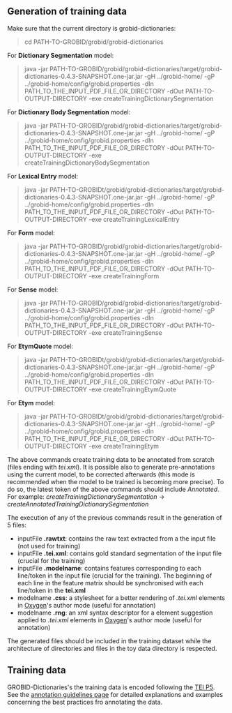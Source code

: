 ## Generation of training data

Make sure that the current directory is grobid-dictionaries: 

> cd PATH-TO-GROBID/grobid/grobid-dictionaries

For **Dictionary Segmentation** model:

> java -jar PATH-TO-GROBID/grobid/grobid-dictionaries/target/grobid-dictionaries-0.4.3-SNAPSHOT.one-jar.jar -gH ../grobid-home/ -gP ../grobid-home/config/grobid.properties -dIn PATH_TO_THE_INPUT_PDF_FILE_OR_DIRECTORY  -dOut PATH-TO-OUTPUT-DIRECTORY -exe createTrainingDictionarySegmentation

For **Dictionary Body Segmentation** model:

> java -jar PATH-TO-GROBID/grobid/grobid-dictionaries/target/grobid-dictionaries-0.4.3-SNAPSHOT.one-jar.jar -gH ../grobid-home/ -gP ../grobid-home/config/grobid.properties -dIn PATH_TO_THE_INPUT_PDF_FILE_OR_DIRECTORY  -dOut PATH-TO-OUTPUT-DIRECTORY -exe createTrainingDictionaryBodySegmentation

For **Lexical Entry** model:

> java -jar PATH-TO-GROBIDt/grobid/grobid-dictionaries/target/grobid-dictionaries-0.4.3-SNAPSHOT.one-jar.jar -gH ../grobid-home/ -gP ../grobid-home/config/grobid.properties -dIn PATH_TO_THE_INPUT_PDF_FILE_OR_DIRECTORY  -dOut PATH-TO-OUTPUT-DIRECTORY -exe createTrainingLexicalEntry

For **Form** model:

> java -jar PATH-TO-GROBID/grobid/grobid-dictionaries/target/grobid-dictionaries-0.4.3-SNAPSHOT.one-jar.jar -gH ../grobid-home/ -gP ../grobid-home/config/grobid.properties -dIn PATH_TO_THE_INPUT_PDF_FILE_OR_DIRECTORY  -dOut PATH-TO-OUTPUT-DIRECTORY -exe createTrainingForm

For **Sense** model:

> java -jar PATH-TO-GROBID/grobid/grobid-dictionaries/target/grobid-dictionaries-0.4.3-SNAPSHOT.one-jar.jar -gH ../grobid-home/ -gP ../grobid-home/config/grobid.properties -dIn PATH_TO_THE_INPUT_PDF_FILE_OR_DIRECTORY  -dOut PATH-TO-OUTPUT-DIRECTORY -exe createTrainingSense

For **EtymQuote** model:

> java -jar PATH-TO-GROBIDt/grobid/grobid-dictionaries/target/grobid-dictionaries-0.4.3-SNAPSHOT.one-jar.jar -gH ../grobid-home/ -gP ../grobid-home/config/grobid.properties -dIn PATH_TO_THE_INPUT_PDF_FILE_OR_DIRECTORY  -dOut PATH-TO-OUTPUT-DIRECTORY -exe createTrainingEtymQuote

For **Etym** model:

> java -jar PATH-TO-GROBIDt/grobid/grobid-dictionaries/target/grobid-dictionaries-0.4.3-SNAPSHOT.one-jar.jar -gH ../grobid-home/ -gP ../grobid-home/config/grobid.properties -dIn PATH_TO_THE_INPUT_PDF_FILE_OR_DIRECTORY  -dOut PATH-TO-OUTPUT-DIRECTORY -exe createTrainingEtym

The above commands create training data to be annotated from scratch (files ending with *tei.xml*). 
It is possible also to generate pre-annotations using the current model, to be corrected afterwards (this mode is recommended when the model to be trained is becoming more precise). To do so, the latest token of the above commands should include *Annotated*. 
For example:  *createTrainingDictionarySegmentation* -> *createAnnotatedTrainingDictionarySegmentation*

The execution of any of the previous commands result in the generation of 5 files:
* inputFile **.rawtxt**: contains the raw text extracted from a the input file (not used for training)
* inputFile **.tei.xml**: contains gold standard segmentation of the input file (crucial for the training)
* inputFile **.modelname**: contains features corresponding to each line/token in the input file (crucial for the training). The beginning of each line in the feature matrix should be synchronised with each line/token in the **tei.xml**
* modelname **.css**: a stylesheet for a better rendering of *.tei.xml* elements in [Oxygen](https://www.oxygenxml.com)'s author mode (useful for annotation)
* modelname **.rng**: an xml syntax descriptor for a element suggestion applied to *.tei.xml* elements in [Oxygen](https://www.oxygenxml.com)'s author mode (useful for annotation)

The generated files should be included in the training dataset while the architecture of directories and files in the toy data directory is respected.

## Training data

GROBID-Dictionaries's the training data is encoded following the [TEI P5](http://www.tei-c.org/Guidelines/P5). See the [annotation guidelines page](https://github.com/MedKhem/grobid-dictionaries/wiki) for detailed explanations and examples concerning the best practices fro annotating the data.  
